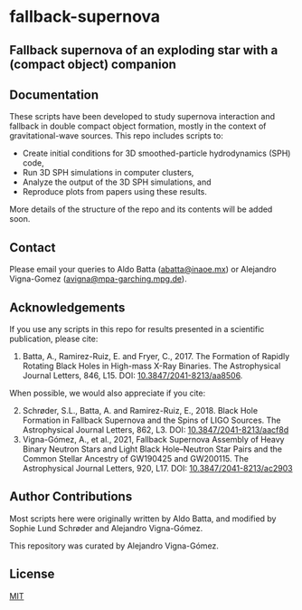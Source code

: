 # fallback-supernova
## Fallback supernova of an exploding star with a (compact object) companion

## Documentation
These scripts have been developed to study supernova interaction and fallback in double compact object formation, mostly in the context of gravitational-wave sources.
This repo includes scripts to:
- Create initial conditions for 3D smoothed-particle hydrodynamics (SPH) code,
- Run 3D SPH simulations in computer clusters,
- Analyze the output of the 3D SPH simulations, and
- Reproduce plots from papers using these results.

More details of the structure of the repo and its contents will be added soon.

## Contact
Please email your queries to Aldo Batta (abatta@inaoe.mx) or Alejandro Vigna-Gomez (avigna@mpa-garching.mpg.de).

## Acknowledgements
If you use any scripts in this repo for results presented in a scientific publication, please cite:

1. Batta, A., Ramirez-Ruiz, E. and Fryer, C., 2017. The Formation of Rapidly Rotating Black Holes in High-mass X-Ray Binaries. The Astrophysical Journal Letters, 846, L15. DOI: [10.3847/2041-8213/aa8506](https://iopscience.iop.org/article/10.3847/2041-8213/aa8506).

When possible, we would also appreciate if you cite:

2. Schrøder, S.L., Batta, A. and Ramirez-Ruiz, E., 2018. Black Hole Formation in Fallback Supernova and the Spins of LIGO Sources. The Astrophysical Journal Letters, 862, L3. DOI: [10.3847/2041-8213/aacf8d](https://iopscience.iop.org/article/10.3847/2041-8213/aacf8d)
3. Vigna-Gómez, A., et al., 2021, Fallback Supernova Assembly of Heavy Binary Neutron Stars and Light Black Hole–Neutron Star Pairs and the Common Stellar Ancestry of GW190425 and GW200115. The Astrophysical Journal Letters, 920, L17. DOI: [10.3847/2041-8213/ac2903](https://iopscience.iop.org/article/10.3847/2041-8213/ac2903)

## Author Contributions
Most scripts here were originally written by Aldo Batta, and modified by Sophie Lund Schrøder and Alejandro Vigna-Gómez. 

This repository was curated by Alejandro Vigna-Gómez.

## License
[MIT](https://choosealicense.com/licenses/mit/)
